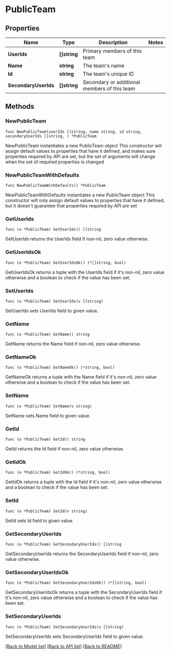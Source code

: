 # PublicTeam

## Properties

Name | Type | Description | Notes
------------ | ------------- | ------------- | -------------
**UserIds** | **[]string** | Primary members of this team | 
**Name** | **string** | The team&#39;s name | 
**Id** | **string** | The team&#39;s unique ID | 
**SecondaryUserIds** | **[]string** | Secondary or additional members of this team | 

## Methods

### NewPublicTeam

`func NewPublicTeam(userIds []string, name string, id string, secondaryUserIds []string, ) *PublicTeam`

NewPublicTeam instantiates a new PublicTeam object
This constructor will assign default values to properties that have it defined,
and makes sure properties required by API are set, but the set of arguments
will change when the set of required properties is changed

### NewPublicTeamWithDefaults

`func NewPublicTeamWithDefaults() *PublicTeam`

NewPublicTeamWithDefaults instantiates a new PublicTeam object
This constructor will only assign default values to properties that have it defined,
but it doesn't guarantee that properties required by API are set

### GetUserIds

`func (o *PublicTeam) GetUserIds() []string`

GetUserIds returns the UserIds field if non-nil, zero value otherwise.

### GetUserIdsOk

`func (o *PublicTeam) GetUserIdsOk() (*[]string, bool)`

GetUserIdsOk returns a tuple with the UserIds field if it's non-nil, zero value otherwise
and a boolean to check if the value has been set.

### SetUserIds

`func (o *PublicTeam) SetUserIds(v []string)`

SetUserIds sets UserIds field to given value.


### GetName

`func (o *PublicTeam) GetName() string`

GetName returns the Name field if non-nil, zero value otherwise.

### GetNameOk

`func (o *PublicTeam) GetNameOk() (*string, bool)`

GetNameOk returns a tuple with the Name field if it's non-nil, zero value otherwise
and a boolean to check if the value has been set.

### SetName

`func (o *PublicTeam) SetName(v string)`

SetName sets Name field to given value.


### GetId

`func (o *PublicTeam) GetId() string`

GetId returns the Id field if non-nil, zero value otherwise.

### GetIdOk

`func (o *PublicTeam) GetIdOk() (*string, bool)`

GetIdOk returns a tuple with the Id field if it's non-nil, zero value otherwise
and a boolean to check if the value has been set.

### SetId

`func (o *PublicTeam) SetId(v string)`

SetId sets Id field to given value.


### GetSecondaryUserIds

`func (o *PublicTeam) GetSecondaryUserIds() []string`

GetSecondaryUserIds returns the SecondaryUserIds field if non-nil, zero value otherwise.

### GetSecondaryUserIdsOk

`func (o *PublicTeam) GetSecondaryUserIdsOk() (*[]string, bool)`

GetSecondaryUserIdsOk returns a tuple with the SecondaryUserIds field if it's non-nil, zero value otherwise
and a boolean to check if the value has been set.

### SetSecondaryUserIds

`func (o *PublicTeam) SetSecondaryUserIds(v []string)`

SetSecondaryUserIds sets SecondaryUserIds field to given value.



[[Back to Model list]](../README.md#documentation-for-models) [[Back to API list]](../README.md#documentation-for-api-endpoints) [[Back to README]](../README.md)


